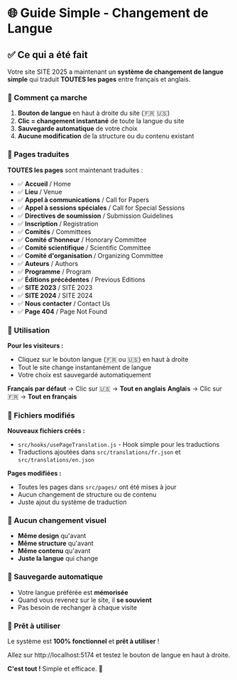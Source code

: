 # 🌐 Guide Simple - Changement de Langue

## ✅ Ce qui a été fait

Votre site SITE 2025 a maintenant un **système de changement de langue simple** qui traduit **TOUTES les pages** entre français et anglais.

### 🎯 Comment ça marche

1. **Bouton de langue** en haut à droite du site (🇫🇷 🇺🇸)
2. **Clic = changement instantané** de toute la langue du site
3. **Sauvegarde automatique** de votre choix
4. **Aucune modification** de la structure ou du contenu existant

### 📱 Pages traduites

**TOUTES les pages** sont maintenant traduites :

- ✅ **Accueil** / Home
- ✅ **Lieu** / Venue  
- ✅ **Appel à communications** / Call for Papers
- ✅ **Appel à sessions spéciales** / Call for Special Sessions
- ✅ **Directives de soumission** / Submission Guidelines
- ✅ **Inscription** / Registration
- ✅ **Comités** / Committees
- ✅ **Comité d'honneur** / Honorary Committee
- ✅ **Comité scientifique** / Scientific Committee
- ✅ **Comité d'organisation** / Organizing Committee
- ✅ **Auteurs** / Authors
- ✅ **Programme** / Program
- ✅ **Éditions précédentes** / Previous Editions
- ✅ **SITE 2023** / SITE 2023
- ✅ **SITE 2024** / SITE 2024
- ✅ **Nous contacter** / Contact Us
- ✅ **Page 404** / Page Not Found

### 🔄 Utilisation

**Pour les visiteurs :**
- Cliquez sur le bouton langue (🇫🇷 ou 🇺🇸) en haut à droite
- Tout le site change instantanément de langue
- Votre choix est sauvegardé automatiquement

**Français par défaut** → Clic sur 🇺🇸 → **Tout en anglais**
**Anglais** → Clic sur 🇫🇷 → **Tout en français**

### 📂 Fichiers modifiés

**Nouveaux fichiers créés :**
- `src/hooks/usePageTranslation.js` - Hook simple pour les traductions
- Traductions ajoutées dans `src/translations/fr.json` et `src/translations/en.json`

**Pages modifiées :**
- Toutes les pages dans `src/pages/` ont été mises à jour
- Aucun changement de structure ou de contenu
- Juste ajout du système de traduction

### 🎨 Aucun changement visuel

- **Même design** qu'avant
- **Même structure** qu'avant  
- **Même contenu** qu'avant
- **Juste la langue** qui change

### 💾 Sauvegarde automatique

- Votre langue préférée est **mémorisée**
- Quand vous revenez sur le site, il **se souvient**
- Pas besoin de rechanger à chaque visite

### 🚀 Prêt à utiliser

Le système est **100% fonctionnel** et **prêt à utiliser** !

Allez sur http://localhost:5174 et testez le bouton de langue en haut à droite.

**C'est tout !** Simple et efficace. 🎉
